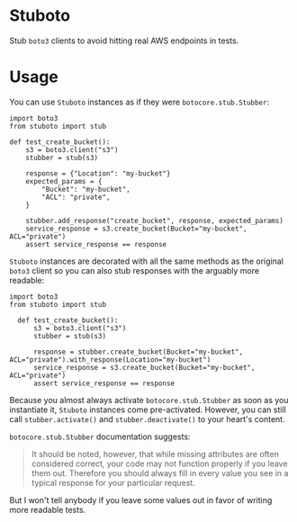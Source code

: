 # Stuboto

Stub `boto3` clients to avoid hitting real AWS endpoints in tests.

# Usage

You can use `Stuboto` instances as if they were `botocore.stub.Stubber`:

```python3
import boto3
from stuboto import stub

def test_create_bucket():
    s3 = boto3.client("s3")
    stubber = stub(s3)

    response = {"Location": "my-bucket"}
    expected_params = {
        "Bucket": "my-bucket",
        "ACL": "private",
    }
    
    stubber.add_response("create_bucket", response, expected_params)
    service_response = s3.create_bucket(Bucket="my-bucket", ACL="private")
    assert service_response == response
```

`Stuboto` instances are decorated with all the same methods as the original `boto3` client so you can also stub responses with the arguably more readable:

```python3
import boto3
from stuboto import stub

  def test_create_bucket():
      s3 = boto3.client("s3")
      stubber = stub(s3)

      response = stubber.create_bucket(Bucket="my-bucket", ACL="private").with_response(Location="my-bucket")
      service_response = s3.create_bucket(Bucket="my-bucket", ACL="private")
      assert service_response == response
```

Because you almost always activate `botocore.stub.Stubber` as soon as you instantiate it, `Stuboto` instances come pre-activated. However, you can still call `stubber.activate()` and `stubber.deactivate()` to your heart's content.

`botocore.stub.Stubber` documentation suggests:

> It should be noted, however, that while missing attributes are often considered correct, your code may not function properly if you leave them out. Therefore you should always fill in every value you see in a typical response for your particular request.

But I won't tell anybody if you leave some values out in favor of writing more readable tests.
